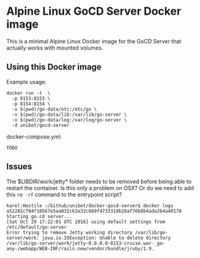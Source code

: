# Alpine Linux GoCD Server Docker image

This is a minimal Alpine Linux Docker image for the GoCD Server that actually works with mounted volumes.

## Using this Docker image

Example usage:

```
docker run -t  \
  -p 8153:8153 \
  -p 8154:8154 \
  -v $(pwd)/go-data/etc:/etc/go \
  -v $(pwd)/go-data/lib:/var/lib/go-server \
  -v $(pwd)/go-data/log:/var/log/go-server \
  -d unibet/gocd-server
```

docker-compose.yml:

```
TODO
```


## Issues

The $LIBDIR/work/jetty* folder needs to be removed before being able to restart the container. Is this only a problem on OSX? Or do we need to add this `rm -rf` command to the entrypoint script?

```
karel:Hostile ~/Github/unibet/docker-gocd-server$ docker logs a52282c704f10567e5aa032c63a32c669f473331db28af76b8b4ada2b4a40178
Starting go.cd server...
[Sat Oct 29 17:22:01 UTC 2016] using default settings from /etc/default/go-server
Error trying to remove Jetty working directory /var/lib/go-server/work: java.io.IOException: Unable to delete directory /var/lib/go-server/work/jetty-0.0.0.0-8153-cruise.war-_go-any-/webapp/WEB-INF/rails.new/vendor/bundle/jruby/1.9.
```
